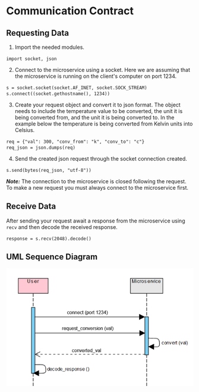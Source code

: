 # Communication Contract

## Requesting Data

1. Import the needed modules.

```
import socket, json
```

2. Connect to the microservice using a socket. Here we are assuming that the microservice is running on the client's computer on port 1234.

```
s = socket.socket(socket.AF_INET, socket.SOCK_STREAM)
s.connect((socket.gethostname(), 1234))
```

3. Create your request object and convert it to json format. The object needs to include the temperature value to be converted, the unit it is being converted from, and the unit it is being converted to. In the example below the temperature is being converted from Kelvin units into Celsius.

```
req = {"val": 300, "conv_from": "k", "conv_to": "c"}
req_json = json.dumps(req)
```

4. Send the created json request through the socket connection created.

```
s.send(bytes(req_json, "utf-8"))
```

**_Note:_** The connection to the microservice is closed following the request. To make a new request you must always connect to the microservice first.

## Receive Data

After sending your request await a response from the microservice using `recv` and then decode the received response.

```
response = s.recv(2048).decode()
```

## UML Sequence Diagram

![UML](uml.png)
